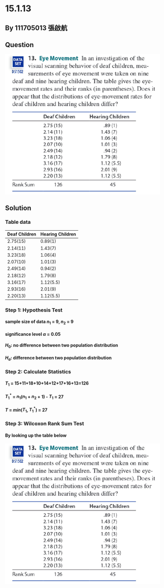 # 15.1.13

## By 111705013 張啟航

## Question
![image](https://github.com/HWTeng-Course/202402-Statistics/blob/main/Images/15.1.13(1).png)

## Solution
### Table data

| Deaf Children | Hearing Children |
|---------------|------------------|
| 2.75(15)      | 0.89(1)          |
| 2.14(11)      | 1.43(7)          |
| 3.23(18)      | 1.06(4)          |
| 2.07(10)      | 1.01(3)          |
| 2.49(14)      | 0.94(2)          |
| 2.18(12)      | 1.79(8)          |
| 3.16(17)      | 1.12(5.5)        |
| 2.93(16)      | 2.01(9)          |
| 2.20(13)      | 1.12(5.5)        |

### Step 1: Hypothesis Test
  ####   sample size of data $n_1$ = 9,  $n_2$ = 9
  ####   significance level $\alpha$ = 0.05
  ####   $H_0$: no difference between two population distribution
  ####   $H_a$: difference between two population distribution


### Step 2: Calculate Statistics
  #### $T_1$ = 15+11+18+10+14+12+17+16+13=126
  #### $T_1^*$ = $n_1$($n_1$ + $n_2$ + 1) - $T_1$ = 27
  #### $T$ = $min$($T_1$, $T_1^*$) = 27

### Step 3: Wilcoxon Rank Sum Test
  #### By looking up the table below
  ![image](https://github.com/HWTeng-Course/202402-Statistics/blob/main/Images/15.1.13(1).png)
 
